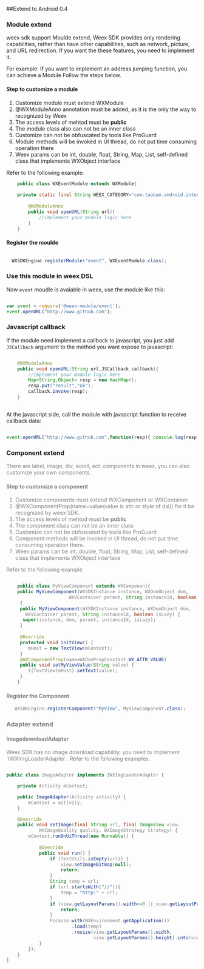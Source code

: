 ##Extend to Android
<span class="weex-version">0.4</span>
 
### Module extend
weex sdk support Moulde extend,
Weex SDK provides only rendering capabilities, rather than have other capabilities, such as network, picture, and URL redirection. If you want the these features, you need to implement it.  

For example: If you want to implement an address jumping function, you can achieve a Module Follow the steps below. 
#### Step to customize a module 
1. Customize module must extend WXModule  
2. @WXModuleAnno annotation must be added, as it is the only the way to recognized by Weex  
3. The access levels of mehtod must be **public**  
4. The module class also can not be an inner class  
5. Customize can not be obfuscated by tools like ProGuard
6. Module methods will be invoked in UI thread, do not put time consuming operation there
7. Weex params can be int, double, float, String, Map, List, self-defined class that implements WXObject interface

Refer to the following example: 

```java
    public class WXEventModule extends WXModule{
	
	private static final String WEEX_CATEGORY="com.taobao.android.intent.category.WEEX";
	
		@WXModuleAnno
		public void openURL(String url){
			//implement your module logic here
		}
    }

```

#### Register the moulde

```java

  WXSDKEngine.registerModule("event", WXEventModule.class);

```

### Use this module in weex DSL   
Now `event` moudle is avaiable in weex, use the module like this:   
```javascript

var event = require('@weex-module/event');
event.openURL("http://www.github.com");

```

### Javascript callback
If the module need implement a callback to javascript, you just add `JSCallback` argument to the method you want expose to javascript:   
```java

	@WXModuleAnno
	public void openURL(String url,JSCallback callback){
		//implement your module logic here
		Map<String,Object> resp = new HashMap();
		resp.put("result","ok");
		callback.invoke(resp);
	}
	
```
At the javascript side, call the module with javascript function to receive callback data:   
```javascript

event.openURL("http://www.github.com",function(resp){ console.log(resp.result); });

```

### Component extend
<font color="gray">
There are label, image, div, scroll, ect. components in weex, you can also customize your own components.  

#### Step to customize a component

1. Customize components must extend WXComponent or WXContainer  
2. @WXComponentProp(name=value(value is attr or style of dsl)) for it be recognized by weex SDK.
3. The access levels of mehtod must be **public**
4. The component class can not be an inner class  
5. Customize can not be obfuscated by tools like ProGuard  
6. Component methods will be invoked in UI thread, do not put time consuming operation there.  
7. Weex params can be int, double, float, String, Map, List, self-defined class that implements WXObject interface 


Refer to the following example 

```java

	public class MyViewComponent extends WXComponent{ 
	public MyViewComponent(WXSDKInstance instance, WXDomObject dom,
	                   WXVContainer parent, String instanceId, boolean isLazy) 
	 { 
	 public MyViewComponent(WXSDKInstance instance, WXDomObject dom,
	   WXVContainer parent, String instanceId, boolean isLazy) {
	  super(instance, dom, parent, instanceId, isLazy);
	 }
	 
	 @Override
	 protected void initView() {
	    mHost = new TextView(mContext);
	 }
	 @WXComponentProp(name=WXDomPropConstant.WX_ATTR_VALUE)
	 public void setMyViewValue(String value) {
	    ((TextView)mHost).setText(value);
	 }
	}

```
 
#### Register the Component


```java 
   WXSDKEngine.registerComponent("MyView", MyViewComponent.class);
```

### Adapter extend

#### ImagedownloadAdapter
<font color="gray">
Weex SDK has no image download capability, you need to implement `IWXImgLoaderAdapter`. Refer to the following examples.

```java

public class ImageAdapter implements IWXImgLoaderAdapter {

	private Activity mContext;

	public ImageAdapter(Activity activity) {
		mContext = activity;
	}

	@Override
	public void setImage(final String url, final ImageView view,
			WXImageQuality quality, WXImageStrategy strategy) {
		mContext.runOnUiThread(new Runnable() {
			
			@Override
			public void run() {
				if (TextUtils.isEmpty(url)) {
					view.setImageBitmap(null);
					return;
				}
				String temp = url;
				if (url.startsWith("//")){
					temp = "http:" + url;
				}
				if (view.getLayoutParams().width<=0 || view.getLayoutParams().height<=0) {
					return;
				}
				Picasso.with(WXEnvironment.getApplication())
						.load(temp)
						.resize(view.getLayoutParams().width,
								view.getLayoutParams().height).into(view);
			}
		});
	}
}

```
